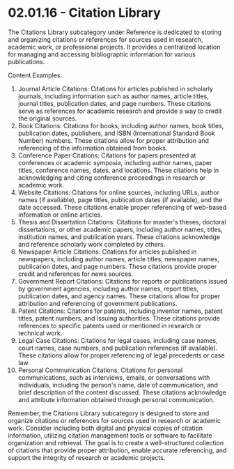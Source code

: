 # 02.01.16 - Citation Library

The Citations Library subcategory under Reference is dedicated to storing and organizing citations or references for sources used in research, academic work, or professional projects. It provides a centralized location for managing and accessing bibliographic information for various publications.

Content Examples:

1. Journal Article Citations: Citations for articles published in scholarly journals, including information such as author names, article titles, journal titles, publication dates, and page numbers. These citations serve as references for academic research and provide a way to credit the original sources.
2. Book Citations: Citations for books, including author names, book titles, publication dates, publishers, and ISBN (International Standard Book Number) numbers. These citations allow for proper attribution and referencing of the information obtained from books.
3. Conference Paper Citations: Citations for papers presented at conferences or academic symposia, including author names, paper titles, conference names, dates, and locations. These citations help in acknowledging and citing conference proceedings in research or academic work.
4. Website Citations: Citations for online sources, including URLs, author names (if available), page titles, publication dates (if available), and the date accessed. These citations enable proper referencing of web-based information or online articles.
5. Thesis and Dissertation Citations: Citations for master's theses, doctoral dissertations, or other academic papers, including author names, titles, institution names, and publication years. These citations acknowledge and reference scholarly work completed by others.
6. Newspaper Article Citations: Citations for articles published in newspapers, including author names, article titles, newspaper names, publication dates, and page numbers. These citations provide proper credit and references for news sources.
7. Government Report Citations: Citations for reports or publications issued by government agencies, including author names, report titles, publication dates, and agency names. These citations allow for proper attribution and referencing of government publications.
8. Patent Citations: Citations for patents, including inventor names, patent titles, patent numbers, and issuing authorities. These citations provide references to specific patents used or mentioned in research or technical work.
9. Legal Case Citations: Citations for legal cases, including case names, court names, case numbers, and publication references (if available). These citations allow for proper referencing of legal precedents or case law.
10. Personal Communication Citations: Citations for personal communications, such as interviews, emails, or conversations with individuals, including the person's name, date of communication, and brief description of the content discussed. These citations acknowledge and attribute information obtained through personal communication.

Remember, the Citations Library subcategory is designed to store and organize citations or references for sources used in research or academic work. Consider including both digital and physical copies of citation information, utilizing citation management tools or software to facilitate organization and retrieval. The goal is to create a well-structured collection of citations that provide proper attribution, enable accurate referencing, and support the integrity of research or academic projects.